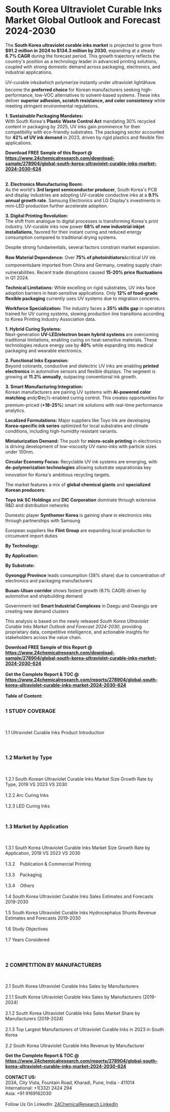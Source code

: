 <h1>South Korea Ultraviolet Curable Inks  Market Global Outlook and Forecast 2024-2030</h1><p>The <strong>South Korea ultraviolet curable inks market</strong> is projected to grow from <strong>$91.2 million in 2024 to $134.3 million by 2030</strong>, expanding at a steady <strong>6.7% CAGR</strong> during the forecast period. This growth trajectory reflects the country's position as a technology leader in advanced printing solutions, coupled with strong domestic demand across packaging, electronics, and industrial applications.</p><p>UV-curable inksâwhich polymerize instantly under ultraviolet lightâhave become the <strong>preferred choice</strong> for Korean manufacturers seeking high-performance, low-VOC alternatives to solvent-based systems. These inks deliver <strong>superior adhesion, scratch resistance, and color consistency</strong> while meeting stringent environmental regulations.</p><p><strong>1. Sustainable Packaging Mandates:</strong><br>
With South Korea's <strong>Plastic Waste Control Act</strong> mandating 30% recycled content in packaging by 2025, UV inks gain prominence for their compatibility with eco-friendly substrates. The packaging sector accounted for <strong>42% of UV ink demand</strong> in 2023, driven by rigid plastics and flexible film applications.</p><div><b>Download FREE Sample of this Report @ 
            <a href="https://www.24chemicalresearch.com/download-sample/278904/global-south-korea-ultraviolet-curable-inks-market-2024-2030-624">
            https://www.24chemicalresearch.com/download-sample/278904/global-south-korea-ultraviolet-curable-inks-market-2024-2030-624</a></b></div><br><p><strong>2. Electronics Manufacturing Boom:</strong><br>
As the world's <strong>3rd largest semiconductor producer</strong>, South Korea's PCB and display industries are adopting UV-curable conductive inks at a <strong>9.1% annual growth rate</strong>. Samsung Electronics and LG Display's investments in mini-LED production further accelerate adoption.</p><p><strong>3. Digital Printing Revolution:</strong><br>
The shift from analogue to digital processes is transforming Korea's print industry. UV-curable inks now power <strong>68% of new industrial inkjet installations</strong>, favored for their instant curing and reduced energy consumption compared to traditional drying systems.</p><p>Despite strong fundamentals, several factors constrain market expansion:</p><p><strong>Raw Material Dependence:</strong> Over <strong>75% of photoinitiators</strong>âcritical UV ink componentsâare imported from China and Germany, creating supply chain vulnerabilities. Recent trade disruptions caused <strong>15-20% price fluctuations</strong> in Q1 2024.</p><p><strong>Technical Limitations:</strong> While excelling on rigid substrates, UV inks face adoption barriers in heat-sensitive applications. Only <strong>12% of food-grade flexible packaging</strong> currently uses UV systems due to migration concerns.</p><p><strong>Workforce Specialization:</strong> The industry faces a <strong>35% skills gap</strong> in operators trained for UV curing systems, slowing production line transitions according to Korea Printing Industry Association data.</p><p><strong>1. Hybrid Curing Systems:</strong><br>
Next-generation <strong>UV-LED/electron beam hybrid systems</strong> are overcoming traditional limitations, enabling curing on heat-sensitive materials. These technologies reduce energy use by <strong>40%</strong> while expanding into medical packaging and wearable electronics.</p><p><strong>2. Functional Inks Expansion:</strong><br>
Beyond colorants, conductive and dielectric UV inks are enabling <strong>printed electronics</strong> in automotive sensors and flexible displays. The segment is growing at <strong>11.2% annually</strong>, outpacing conventional ink growth.</p><p><strong>3. Smart Manufacturing Integration:</strong><br>
Korean manufacturers are pairing UV systems with <strong>AI-powered color matching</strong> andç©èç½-enabled curing control. This creates opportunities for premium-priced (<strong>+18-25%</strong>) smart ink solutions with real-time performance analytics.</p><p><strong>Localized Formulations:</strong> Major suppliers like Toyo Ink are developing <strong>Korea-specific ink series</strong> optimized for local substrates and climate conditions, including high-humidity resistant variants.</p><p><strong>Miniaturization Demand:</strong> The push for <strong>micro-scale printing</strong> in electronics is driving development of low-viscosity UV nano-inks with particle sizes under 100nm.</p><p><strong>Circular Economy Focus:</strong> Recyclable UV ink systems are emerging, with <strong>de-polymerization technologies</strong> allowing substrate separationâa key innovation for Korea's ambitious recycling targets.</p><p>The market features a mix of <strong>global chemical giants</strong> and <strong>specialized Korean producers</strong>:</p><p><strong>Toyo Ink SC Holdings</strong> and <strong>DIC Corporation</strong> dominate through extensive R&amp;D and distribution networks</p><p>Domestic player <strong>Synthomer Korea</strong> is gaining share in electronics inks through partnerships with Samsung</p><p>European suppliers like <strong>Flint Group</strong> are expanding local production to circumvent import duties</p><p><strong>By Technology:</strong></p><p><strong>By Application:</strong></p><p><strong>By Substrate:</strong></p><p><strong>Gyeonggi Province</strong> leads consumption (38% share) due to concentration of electronics and packaging manufacturers</p><p><strong>Busan-Ulsan corridor</strong> shows fastest growth (8.1% CAGR) driven by automotive and shipbuilding demand</p><p>Government-led <strong>Smart Industrial Complexes</strong> in Daegu and Gwangju are creating new demand clusters</p><p>This analysis is based on the newly released <em>South Korea Ultraviolet Curable Inks Market Outlook and Forecast 2024-2030</em>, providing proprietary data, competitive intelligence, and actionable insights for stakeholders across the value chain.</p><div><b>Download FREE Sample of this Report @ 
            <a href="https://www.24chemicalresearch.com/download-sample/278904/global-south-korea-ultraviolet-curable-inks-market-2024-2030-624">
            https://www.24chemicalresearch.com/download-sample/278904/global-south-korea-ultraviolet-curable-inks-market-2024-2030-624</a></b></div><br><div><b>Get the Complete Report & TOC @ 
            <a href="https://www.24chemicalresearch.com/reports/278904/global-south-korea-ultraviolet-curable-inks-market-2024-2030-624">
            https://www.24chemicalresearch.com/reports/278904/global-south-korea-ultraviolet-curable-inks-market-2024-2030-624</a></b></div><br>
            <b>Table of Content:</b><p><h2><span style="font-size:16px"><strong>1 STUDY COVERAGE</strong></span></h2><br />
<p>1.1 Ultraviolet Curable Inks  Product Introduction</p><br />
<h2><span style="font-size:16px"><strong>1.2 Market by Type</strong></span></h2><br />
<p>1.2.1 South Korean Ultraviolet Curable Inks  Market Size Growth Rate by Type, 2019 VS 2023 VS 2030<br /><br />
1.2.2 Arc Curing Inks&nbsp;&nbsp; &nbsp;<br /><br />
1.2.3 LED Curing Inks<br /><br />
<h2><span style="font-size:16px"><strong>1.3 Market by Application</strong></span></h2><br />
<p>1.3.1 South Korea Ultraviolet Curable Inks  Market Size Growth Rate by Application, 2019 VS 2023 VS 2030<br /><br />
1.3.2&nbsp;&nbsp; &nbsp;Publication & Commercial Printing<br /><br />
1.3.3&nbsp;&nbsp; &nbsp;Packaging<br /><br />
1.3.4&nbsp;&nbsp; &nbsp;Others<br /><br />
1.4 South Korea Ultraviolet Curable Inks  Sales Estimates and Forecasts 2019-2030<br /><br />
1.5 South Korea Ultraviolet Curable Inks  Hydrocephalus Shunts Revenue Estimates and Forecasts 2019-2030<br /><br />
1.6 Study Objectives<br /><br />
1.7 Years Considered</p><br />
<h2><span style="font-size:16px"><strong>2 COMPETITION BY MANUFACTURERS</strong></span></h2><br />
<p>2.1 South Korea Ultraviolet Curable Inks  Sales by Manufacturers<br /><br />
2.1.1 South Korea Ultraviolet Curable Inks  Sales by Manufacturers (2019-2024)<br /><br />
2.1.2 South Korea Ultraviolet Curable Inks  Sales Market Share by Manufacturers (2019-2024)<br /><br />
2.1.3 Top Largest Manufacturers of Ultraviolet Curable Inks  in 2023 in South Korea<br /><br />
2.2 South Korea Ultraviolet Curable Inks  Revenue by Manufacturer</p><div><b>Get the Complete Report & TOC @ 
            <a href="https://www.24chemicalresearch.com/reports/278904/global-south-korea-ultraviolet-curable-inks-market-2024-2030-624">
            https://www.24chemicalresearch.com/reports/278904/global-south-korea-ultraviolet-curable-inks-market-2024-2030-624</a></b></div><br><b>CONTACT US:</b><br>
            203A, City Vista, Fountain Road, Kharadi, Pune, India - 411014<br>
            International: +1(332) 2424 294<br>
            Asia: +91 9169162030 <br><br>
            Follow Us On LinkedIn: <a href="https://www.linkedin.com/company/24chemicalresearch/">24ChemicalResearch LinkedIn</a>